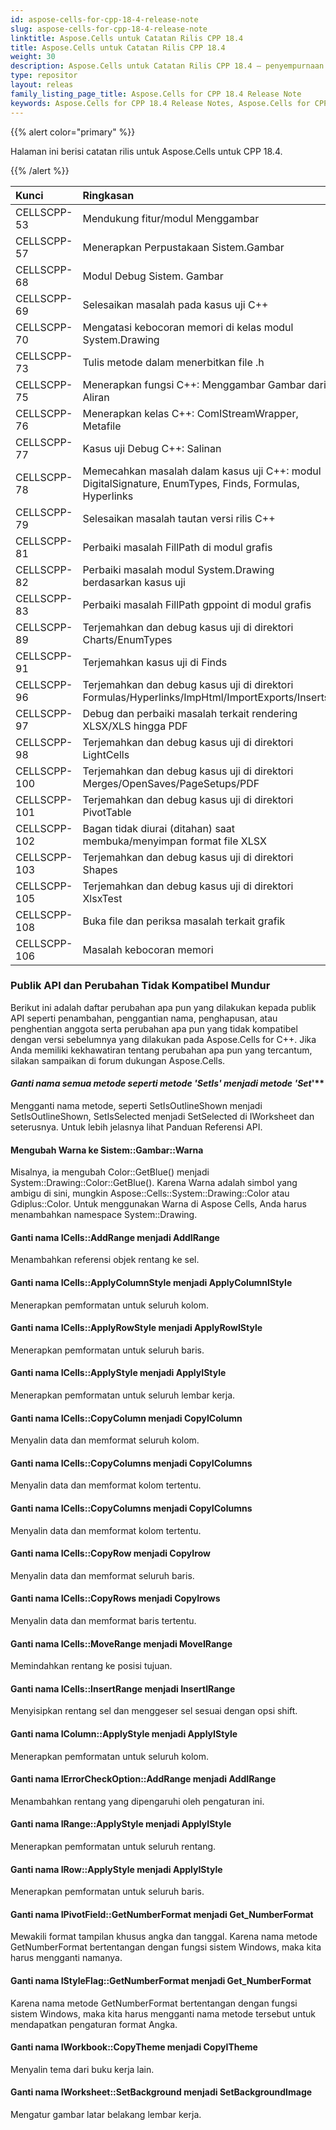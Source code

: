 ```yaml
---
id: aspose-cells-for-cpp-18-4-release-note
slug: aspose-cells-for-cpp-18-4-release-note
linktitle: Aspose.Cells untuk Catatan Rilis CPP 18.4
title: Aspose.Cells untuk Catatan Rilis CPP 18.4
weight: 30
description: Aspose.Cells untuk Catatan Rilis CPP 18.4 – penyempurnaan terbaru, fitur baru, dan perbaikan
type: repositor
layout: releas
family_listing_page_title: Aspose.Cells for CPP 18.4 Release Note
keywords: Aspose.Cells for CPP 18.4 Release Notes, Aspose.Cells for CPP 18.4 updates and fixe
---
```

{{% alert color="primary" %}} 

Halaman ini berisi catatan rilis untuk Aspose.Cells untuk CPP 18.4.

{{% /alert %}} 

|**Kunci**|**Ringkasan**|**Kategori**|
| :- | :- | :- |
|CELLSCPP-53|Mendukung fitur/modul Menggambar|Fitur baru|
|CELLSCPP-57|Menerapkan Perpustakaan Sistem.Gambar|Fitur baru|
|CELLSCPP-68|Modul Debug Sistem. Gambar|Fitur baru|
|CELLSCPP-69|Selesaikan masalah pada kasus uji C++|Fitur baru|
|CELLSCPP-70|Mengatasi kebocoran memori di kelas modul System.Drawing|Fitur baru|
|CELLSCPP-73|Tulis metode dalam menerbitkan file .h|Fitur baru|
|CELLSCPP-75|Menerapkan fungsi C++: Menggambar Gambar dari Aliran|Fitur baru|
|CELLSCPP-76|Menerapkan kelas C++: ComIStreamWrapper, Metafile|Fitur baru|
|CELLSCPP-77|Kasus uji Debug C++: Salinan|Fitur baru|
|CELLSCPP-78|Memecahkan masalah dalam kasus uji C++: modul DigitalSignature, EnumTypes, Finds, Formulas, Hyperlinks|Fitur baru|
|CELLSCPP-79|Selesaikan masalah tautan versi rilis C++|Fitur baru|
|CELLSCPP-81|Perbaiki masalah FillPath di modul grafis|Fitur baru|
|CELLSCPP-82|Perbaiki masalah modul System.Drawing berdasarkan kasus uji|Fitur baru|
|CELLSCPP-83|Perbaiki masalah FillPath gppoint di modul grafis|Fitur baru|
|CELLSCPP-89|Terjemahkan dan debug kasus uji di direktori Charts/EnumTypes|Fitur baru|
|CELLSCPP-91|Terjemahkan kasus uji di Finds|Fitur baru|
|CELLSCPP-96|Terjemahkan dan debug kasus uji di direktori Formulas/Hyperlinks/ImpHtml/ImportExports/Inserts|Fitur baru|
|CELLSCPP-97|Debug dan perbaiki masalah terkait rendering XLSX/XLS hingga PDF|Fitur baru|
|CELLSCPP-98|Terjemahkan dan debug kasus uji di direktori LightCells|Fitur baru|
|CELLSCPP-100|Terjemahkan dan debug kasus uji di direktori Merges/OpenSaves/PageSetups/PDF|Fitur baru|
|CELLSCPP-101|Terjemahkan dan debug kasus uji di direktori PivotTable|Fitur baru|
|CELLSCPP-102|Bagan tidak diurai (ditahan) saat membuka/menyimpan format file XLSX|Fitur baru|
|CELLSCPP-103|Terjemahkan dan debug kasus uji di direktori Shapes|Fitur baru|
|CELLSCPP-105|Terjemahkan dan debug kasus uji di direktori XlsxTest|Fitur baru|
|CELLSCPP-108|Buka file dan periksa masalah terkait grafik|Fitur baru|
|CELLSCPP-106|Masalah kebocoran memori|Serangga|
###  **Publik API dan Perubahan Tidak Kompatibel Mundur**
Berikut ini adalah daftar perubahan apa pun yang dilakukan kepada publik API seperti penambahan, penggantian nama, penghapusan, atau penghentian anggota serta perubahan apa pun yang tidak kompatibel dengan versi sebelumnya yang dilakukan pada Aspose.Cells for C++. Jika Anda memiliki kekhawatiran tentang perubahan apa pun yang tercantum, silakan sampaikan di forum dukungan Aspose.Cells.
####  **Ganti nama semua metode seperti metode 'SetIs*' menjadi metode 'Set*'**
Mengganti nama metode, seperti SetIsOutlineShown menjadi SetIsOutlineShown, SetIsSelected menjadi SetSelected di IWorksheet dan seterusnya. Untuk lebih jelasnya lihat Panduan Referensi API.
####  **Mengubah Warna ke Sistem::Gambar::Warna**
Misalnya, ia mengubah Color::GetBlue() menjadi System::Drawing::Color::GetBlue(). Karena Warna adalah simbol yang ambigu di sini, mungkin Aspose::Cells::System::Drawing::Color atau Gdiplus::Color. Untuk menggunakan Warna di Aspose Cells, Anda harus menambahkan namespace System::Drawing.
####  **Ganti nama ICells::AddRange menjadi AddIRange**
Menambahkan referensi objek rentang ke sel.
####  **Ganti nama ICells::ApplyColumnStyle menjadi ApplyColumnIStyle**
Menerapkan pemformatan untuk seluruh kolom.
####  **Ganti nama ICells::ApplyRowStyle menjadi ApplyRowIStyle**
Menerapkan pemformatan untuk seluruh baris.
####  **Ganti nama ICells::ApplyStyle menjadi ApplyIStyle**
Menerapkan pemformatan untuk seluruh lembar kerja.
####  **Ganti nama ICells::CopyColumn menjadi CopyIColumn**
Menyalin data dan memformat seluruh kolom.
####  **Ganti nama ICells::CopyColumns menjadi CopyIColumns**
Menyalin data dan memformat kolom tertentu.
####  **Ganti nama ICells::CopyColumns menjadi CopyIColumns**
Menyalin data dan memformat kolom tertentu.
####  **Ganti nama ICells::CopyRow menjadi CopyIrow**
Menyalin data dan memformat seluruh baris.
####  **Ganti nama ICells::CopyRows menjadi CopyIrows**
Menyalin data dan memformat baris tertentu.
####  **Ganti nama ICells::MoveRange menjadi MoveIRange**
Memindahkan rentang ke posisi tujuan.
####  **Ganti nama ICells::InsertRange menjadi InsertIRange**
Menyisipkan rentang sel dan menggeser sel sesuai dengan opsi shift.
####  **Ganti nama IColumn::ApplyStyle menjadi ApplyIStyle**
Menerapkan pemformatan untuk seluruh kolom.
####  **Ganti nama IErrorCheckOption::AddRange menjadi AddIRange**
Menambahkan rentang yang dipengaruhi oleh pengaturan ini.
####  **Ganti nama IRange::ApplyStyle menjadi ApplyIStyle**
Menerapkan pemformatan untuk seluruh rentang.
####  **Ganti nama IRow::ApplyStyle menjadi ApplyIStyle**
Menerapkan pemformatan untuk seluruh baris.
####  **Ganti nama IPivotField::GetNumberFormat menjadi Get_NumberFormat**
Mewakili format tampilan khusus angka dan tanggal. Karena nama metode GetNumberFormat bertentangan dengan fungsi sistem Windows, maka kita harus mengganti namanya.
####  **Ganti nama IStyleFlag::GetNumberFormat menjadi Get_NumberFormat**
Karena nama metode GetNumberFormat bertentangan dengan fungsi sistem Windows, maka kita harus mengganti nama metode tersebut untuk mendapatkan pengaturan format Angka.
####  **Ganti nama IWorkbook::CopyTheme menjadi CopyITheme**
Menyalin tema dari buku kerja lain.
####  **Ganti nama IWorksheet::SetBackground menjadi SetBackgroundImage**
Mengatur gambar latar belakang lembar kerja.
